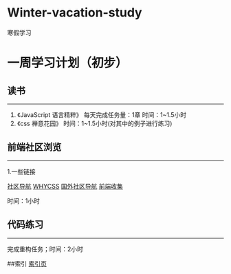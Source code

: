 # Winter-vacation-study
寒假学习


# 一周学习计划（初步）

## 读书
----
1. 《JavaScript 语言精粹》 每天完成任务量：1章  时间：1~1.5小时
2. 《css 禅意花园》  时间：1~1.5小时(对其中的例子进行练习)

## 前端社区浏览
----
   1.一些链接
   
   [社区导航](http://f2er.club/)
   [WHYCSS](http://www.whycss.com/)
   [国外社区导航](http://www.webdesignrepo.com/)
   [前端收集](https://github.com/jikeytang/front-end-collect)
     
   时间：1小时
   
## 代码练习
----
完成重构任务；时间：2小时

##索引
[索引页](https://github.com/luolala/Winter-vacation-study/blob/master/%E7%B4%A2%E5%BC%95%E9%A1%B5.md)
